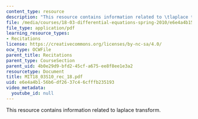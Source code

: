 ```yaml
---
content_type: resource
description: "This resource contains information related to \tlaplace transform."
file: /media/courses/18-03-differential-equations-spring-2010/e6e4a4b156b6df2637c46cfffb235193_MIT18_03S10_rec_18.pdf
file_type: application/pdf
learning_resource_types:
- Recitations
license: https://creativecommons.org/licenses/by-nc-sa/4.0/
ocw_type: OCWFile
parent_title: Recitations
parent_type: CourseSection
parent_uid: 4b0e29d9-bfd2-45cf-a675-ee8f8ee1e3a2
resourcetype: Document
title: MIT18_03S10_rec_18.pdf
uid: e6e4a4b1-56b6-df26-37c4-6cfffb235193
video_metadata:
  youtube_id: null
---
```

This resource contains information related to 	laplace transform.